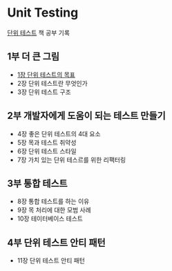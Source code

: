 # Unit Testing

[단위 테스트](http://www.yes24.com/Product/Goods/104084175) 책 공부 기록

## 1부 더 큰 그림

- [1장 단위 테스트의 목표](Chapter%201/README.md)
- 2장 단위 테스트란 무엇인가
- 3장 단위 테스트 구조

## 2부 개발자에게 도움이 되는 테스트 만들기

- 4장 좋은 단위 테스트의 4대 요소
- 5장 목과 테스트 취약성
- 6장 단위 테스트 스타일
- 7장 가치 있는 단위 테스르를 위한 리팩터링

## 3부 통합 테스트

- 8장 통합 테스트를 하는 이유
- 9장 목 처리에 대한 모범 사례
- 10장 테이터베이스 테스트

## 4부 단위 테스트 안티 패턴

- 11장 단위 테스트 안티 패턴
